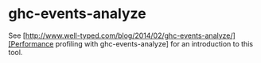 ghc-events-analyze
==================

See [http://www.well-typed.com/blog/2014/02/ghc-events-analyze/][Performance profiling with ghc-events-analyze] for an introduction to this tool.
